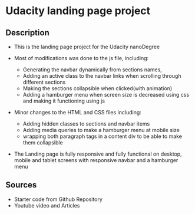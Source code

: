 # Udacity landing page project

## Description

- This is the landing page project for the Udacity nanoDegree
- Most of modifications was done to the js file, including:
  - Generating the navbar dynamically from sections names,
  - Adding an active class to the navbar links when scrolling through different sections
  - Making the sections collapsible when clicked(with animation)
  - Adding a hamburger menu when screen size is decreased using css and making it functioning using js

- Minor changes to the HTML and CSS files including:
  - Adding hidden classes to sections and navbar items
  - Adding media queries to make a hamburger menu at mobile size
  - wrapping both paragraph tags in a content div to be able to make them collapsible
- The Landing page is fully responsive and fully functional on desktop, mobile and tablet screens with responsive navbar and a hamburger menu

## Sources

- Starter code from Github Repository  
- Youtube video and Articles
